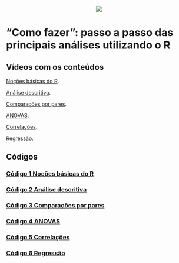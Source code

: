 <p align="center">
 <img src=[https://mne.tools/stable/_images/mne_logo.svg](https://www.r-project.org/Rlogo.png)>
 
</p>

# “Como fazer”: passo a passo das principais análises utilizando o R

## Vídeos com os conteúdos

[Noções básicas do R](https://youtu.be/qjK5HsBs5uY).

[Análise descritiva](https://youtu.be/meFKFxxsdeU).

[Comparações por pares](https://youtu.be/D5RxGIspvI8).

[ANOVAS](https://youtu.be/4igncQH4ESM).

[Correlações](https://www.youtube.com/watch?v=lhajkRVZbFY).

[Regressão](https://www.youtube.com/watch?v=WelUVRMNM-0).


## Códigos

### [**Código 1** Noções básicas do R](https://github.com/apolinario-souza/algoritmos_metodos_quantitativos/blob/main/aula1.R)

### [**Código 2** Análise descritiva](https://github.com/apolinario-souza/Curso_MNE/blob/main/1.ipynb)

### [**Código 3** Comparações por pares](https://github.com/apolinario-souza/Curso_MNE/blob/main/1.ipynb)

### [**Código 4** ANOVAS](https://github.com/apolinario-souza/Curso_MNE/blob/main/1.ipynb)

### [**Código 5** Correlações](https://github.com/apolinario-souza/Curso_MNE/blob/main/1.ipynb)

### [**Código 6** Regressão](https://github.com/apolinario-souza/Curso_MNE/blob/main/1.ipynb)





